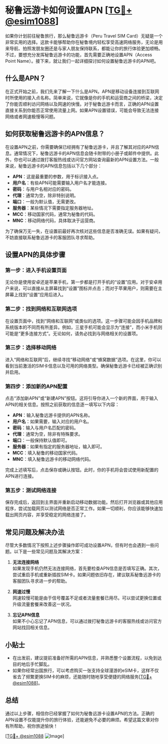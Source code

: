 # 秘鲁远游卡如何设置APN [[TG💪+ @esim1088](https://t.me/s/esim1088)]

如果你计划前往秘鲁旅行，那么秘鲁远游卡（Peru Travel SIM Card）无疑是一个非常实用的选择。这款卡能够帮助你在秘鲁境内轻松享受高速网络服务，无论是用来导航、拍照发朋友圈还是与家人朋友保持联系，都能让你的旅行体验更加顺畅。不过，要想充分发挥秘鲁远游卡的功能，首先需要正确地设置APN（Access Point Name）。接下来，就让我们一起详细探讨如何设置秘鲁远游卡的APN吧。

## 什么是APN？

在正式开始之前，我们先来了解一下什么是APN。APN是移动设备连接到互联网时所使用的接入点名称。简单来说，它就像是你的手机和运营商之间的桥梁，决定了你能否顺利访问网络以及网速的快慢。对于秘鲁远游卡而言，正确的APN设置直接关系到你能否正常使用流量上网。如果APN设置错误，可能会导致无法连接网络或者网速极慢等问题。

## 如何获取秘鲁远游卡的APN信息？

在设置APN之前，你需要确保已经拥有了秘鲁远游卡，并且了解其对应的APN信息。通常情况下，秘鲁远游卡的APN信息会随卡附带的小册子或邮件中提供。此外，你也可以通过拨打客服热线或访问官方网站查询最新的APN设置方法。一般来说，秘鲁远游卡的APN信息包括以下几个部分：

- **APN**：这是最重要的参数，用于标识接入点。
- **用户名**：有些APN可能需要输入用户名才能连接。
- **密码**：与用户名相对应的密码。
- **代理**：通常为空，除非特别说明。
- **端口**：一般为默认值，无需更改。
- **服务器**：某些情况下需要指定服务器地址。
- **MCC**：移动国家代码，通常为秘鲁的代码。
- **MNC**：移动网络代码，具体取决于运营商。

为了确保万无一失，在设置前最好再次核对这些信息是否准确无误。如果有疑问，不妨直接联系秘鲁远游卡的客服团队寻求帮助。

## 设置APN的具体步骤

### 第一步：进入手机设置页面

无论你是使用安卓还是苹果手机，第一步都是打开手机的“设置”应用。对于安卓用户来说，可以直接从主屏幕找到“设置”图标并点击；而对于苹果用户，则需要在主屏幕上找到“设置”应用后进入。

### 第二步：找到网络和互联网选项

在设置页面中，找到“网络和互联网”或类似的选项。这一步骤可能会因手机品牌和系统版本的不同而有所差异。例如，三星手机可能会显示为“连接”，而小米手机则可能是“更多连接方式”。无论如何，请务必找到与网络相关的设置项。

### 第三步：选择移动网络

进入“网络和互联网”后，继续寻找“移动网络”或“蜂窝数据”选项。在这里，你可以看到当前激活的SIM卡信息以及可用的网络类型。确保秘鲁远游卡已经被正确识别并启用。

### 第四步：添加新的APN配置

点击“添加新APN”或“新建APN”按钮。这将引导你进入一个新的界面，用于输入APN的相关信息。按照之前获取的信息逐一填写以下内容：

- **APN**：输入秘鲁远游卡提供的APN名称。
- **用户名**：如果需要，输入对应的用户名。
- **密码**：输入与用户名匹配的密码。
- **代理**：通常为空，除非有特殊要求。
- **端口**：一般保持默认值即可。
- **服务器**：如果有指定的服务器地址，输入即可。
- **MCC**：填入秘鲁的移动国家代码。
- **MNC**：填入秘鲁远游卡的移动网络代码。

完成上述填写后，点击保存或确认按钮。此时，你的手机将会尝试使用新配置的APN进行连接。

### 第五步：测试网络连接

保存完成后，返回到主界面并重新启动移动数据功能。然后打开浏览器或其他应用程序，尝试加载网页以测试网络是否正常工作。如果一切顺利，你应该能够快速加载出网页内容，并享受稳定的网络连接了。

## 常见问题及解决办法

尽管大多数情况下按照上述步骤操作即可成功设置APN，但有时也会遇到一些问题。以下是一些常见问题及其解决方案：

1. **无法连接网络**  
   如果发现手机仍然无法连接网络，首先要检查APN信息是否填写正确。其次，尝试重启手机或重新插拔SIM卡。如果问题依旧存在，建议联系秘鲁远游卡的客服团队寻求进一步的帮助。

2. **网速过慢**  
   网速较慢可能是由于信号覆盖不足或者流量套餐已用尽。可以尝试更换位置或升级流量套餐来改善这一状况。

3. **忘记APN信息**  
   如果不小心忘记了APN信息，可以通过拨打秘鲁远游卡的客服热线或访问官方网站找回相关信息。

## 小贴士

- 在出发前，建议提前准备好所需的APN信息，并熟悉整个设置流程，以免到达目的地后手忙脚乱。
- 如果你经常出国旅行，可以考虑购买一张支持全球漫游的eSIM卡，这样不仅省去了频繁更换SIM卡的麻烦，还能随时随地享受便捷的网络服务[[TG💪+ @esim1088](https://t.me/s/esim1088)]。

## 总结

通过以上步骤，相信你已经掌握了如何为秘鲁远游卡设置APN的方法。正确的APN设置不仅能提升你的旅行体验，还能避免不必要的麻烦。希望这篇文章对你有所帮助，祝你旅途愉快！

[[TG💪+ @esim1088](https://t.me/s/esim1088) ![Image](https://i.postimg.cc/4NQfJmqS/Snipaste-2025-05-13-00-14-12.png)]